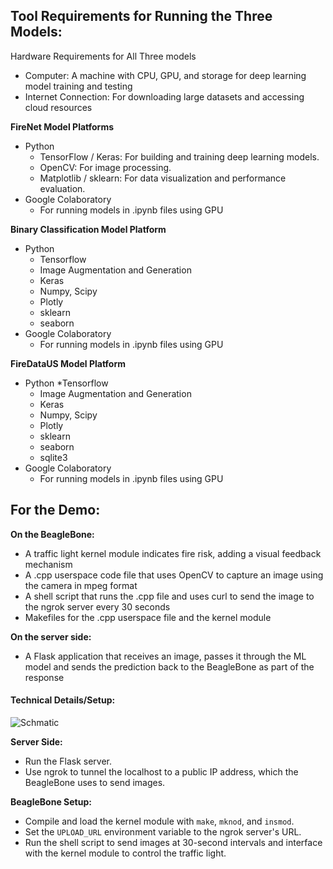 ## Tool Requirements for Running the Three Models:
Hardware Requirements for All Three models
* Computer: A machine with CPU, GPU, and storage for deep learning model training and testing
* Internet Connection: For downloading large datasets and accessing cloud resources


**FireNet Model Platforms**
* Python
	* TensorFlow / Keras: For building and training deep learning models.
	* OpenCV: For image processing.
	* Matplotlib / sklearn: For data visualization and performance evaluation.
* Google Colaboratory
	* For running models in .ipynb files using GPU

**Binary Classification Model Platform**
* Python
	* Tensorflow
	* Image Augmentation and Generation
	* Keras
	* Numpy, Scipy
	* Plotly 
	* sklearn
	* seaborn
 * Google Colaboratory
	* For running models in .ipynb files using GPU
		
		
		
**FireDataUS Model Platform**
* Python
	*Tensorflow
	* Image Augmentation and Generation
	* Keras
	* Numpy, Scipy
	* Plotly 
	* sklearn
	* seaborn
  	* sqlite3
* Google Colaboratory
	* For running models in .ipynb files using GPU
   



## For the Demo:

**On the BeagleBone:**
* A traffic light kernel module indicates fire risk, adding a visual feedback mechanism
* A .cpp userspace code file that uses OpenCV to capture an image using the camera in mpeg format
* A shell script that runs the .cpp file and uses curl to send the image to the ngrok server every 30 seconds
* Makefiles for the .cpp userspace file and the kernel module

**On the server side:**
* A Flask application that receives an image, passes it through the ML model and sends the prediction back to the BeagleBone as part of the response

#### Technical Details/Setup:
![Schmatic](https://drive.google.com/file/d/1jApP6RFEn3w7kXia2cz8iFjxyUz_CIeG/preview)

**Server Side:**
* Run the Flask server.
* Use ngrok to tunnel the localhost to a public IP address, which the BeagleBone uses to send images.

**BeagleBone Setup:**
* Compile and load the kernel module with `make`, `mknod`, and `insmod`.
* Set the `UPLOAD_URL` environment variable to the ngrok server's URL.
* Run the shell script to send images at 30-second intervals and interface with the kernel module to control the traffic light.
